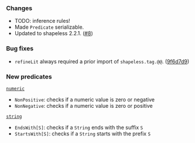 ### Changes

* TODO: inference rules!
* Made `Predicate` serializable.
* Updated to shapeless 2.2.1. ([#8])

### Bug fixes

* `refineLit` always required a prior import of `shapeless.tag.@@`. ([9f6d7d9])

### New predicates

[`numeric`](https://github.com/fthomas/refined/blob/v0.1.0/src/main/scala/eu/timepit/refined/numeric.scala)

* `NonPositive`: checks if a numeric value is zero or negative
* `NonNegative`: checks if a numeric value is zero or positive

[`string`](https://github.com/fthomas/refined/blob/v0.1.0/src/main/scala/eu/timepit/refined/string.scala)

* `EndsWith[S]`: checks if a `String` ends with the suffix `S`
* `StartsWith[S]`: checks if a `String` starts with the prefix `S`

[#8]: https://github.com/fthomas/refined/issues/8
[9f6d7d9]: https://github.com/fthomas/refined/commit/9f6d7d9ba22d20eee0a2fe2f721cde30fb4f94f9
